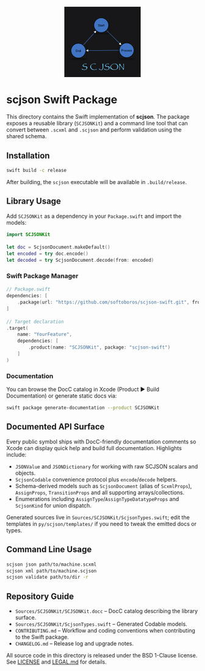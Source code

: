 <p align="center"><img src="scjson.png" alt="scjson logo" width="200"/></p>

# scjson Swift Package

This directory contains the Swift implementation of **scjson**. The package exposes a reusable library (`SCJSONKit`) and a command line tool that can convert between `.scxml` and `.scjson` and perform validation using the shared schema.

## Installation

```bash
swift build -c release
```

After building, the `scjson` executable will be available in `.build/release`.

## Library Usage

Add `SCJSONKit` as a dependency in your `Package.swift` and import the models:

```swift
import SCJSONKit

let doc = ScjsonDocument.makeDefault()
let encoded = try doc.encode()
let decoded = try ScjsonDocument.decode(from: encoded)
```

### Swift Package Manager

```swift
// Package.swift
dependencies: [
    .package(url: "https://github.com/softoboros/scjson-swift.git", from: "0.1.0")
]

// Target declaration
.target(
    name: "YourFeature",
    dependencies: [
        .product(name: "SCJSONKit", package: "scjson-swift")
    ]
)
```

### Documentation

You can browse the DocC catalog in Xcode (Product ▶ Build Documentation) or generate static docs via:

```bash
swift package generate-documentation --product SCJSONKit
```

## Documented API Surface

Every public symbol ships with DocC-friendly documentation comments so Xcode can display quick help and build full documentation. Highlights include:

- ``JSONValue`` and ``JSONDictionary`` for working with raw SCJSON scalars and objects.
- ``ScjsonCodable`` convenience protocol plus `encode`/`decode` helpers.
- Schema-derived models such as ``ScjsonDocument`` (alias of ``ScxmlProps``), ``AssignProps``, ``TransitionProps`` and all supporting arrays/collections.
- Enumerations including ``AssignType``/``AssignTypeDatatypeProps`` and ``ScjsonKind`` for union dispatch.

Generated sources live in `Sources/SCJSONKit/ScjsonTypes.swift`; edit the templates in `py/scjson/templates/` if you need to tweak the emitted docs or types.

## Command Line Usage

```bash
scjson json path/to/machine.scxml
scjson xml path/to/machine.scjson
scjson validate path/to/dir -r
```

## Repository Guide

- `Sources/SCJSONKit/SCJSONKit.docc` – DocC catalog describing the library surface.
- `Sources/SCJSONKit/ScjsonTypes.swift` – Generated Codable models.
- `CONTRIBUTING.md` – Workflow and coding conventions when contributing to the Swift package.
- `CHANGELOG.md` – Release log and upgrade notes.

All source code in this directory is released under the BSD 1-Clause license. See [LICENSE](./LICENSE) and [LEGAL.md](./LEGAL.md) for details.
